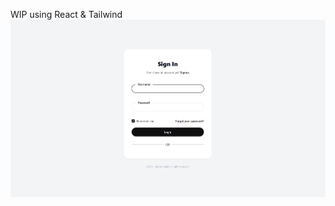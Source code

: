 WIP using React & Tailwind
![landing](https://github.com/mushroom-hat/Siren-Frontend/blob/main/public/landing.png)

